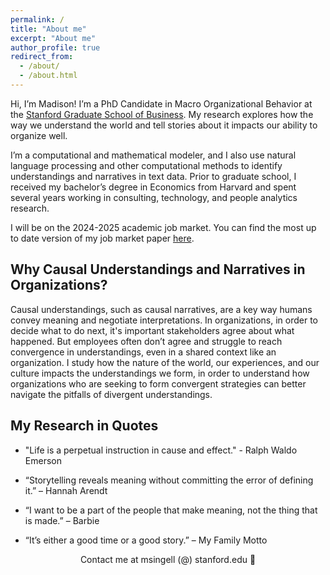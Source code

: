 ```yaml
---
permalink: /
title: "About me"
excerpt: "About me"
author_profile: true
redirect_from: 
  - /about/
  - /about.html
---
```



Hi, I’m Madison! I’m a PhD Candidate in Macro Organizational Behavior at the [Stanford Graduate School of Business](https://www.gsb.stanford.edu/programs/phd/academic-experience/students/madison-singell). My research explores how the way we understand the world and tell stories about it impacts our ability to organize well. 

I’m a computational and mathematical modeler, and I also use natural language processing and other computational methods to identify understandings and narratives in text data. Prior to graduate school, I received my bachelor’s degree in Economics from Harvard and spent several years working in consulting, technology, and people analytics research. 

I will be on the 2024-2025 academic job market. You can find the most up to date version of my job market paper [here](/files/Singell_JMP_2024_06_05.pdf).

## Why Causal Understandings and Narratives in Organizations? 
Causal understandings, such as causal narratives, are a key way humans convey meaning and negotiate interpretations. In organizations, in order to decide what to do next, it's important stakeholders agree about what happened. But employees often don’t agree and struggle to reach convergence in understandings, even in a shared context like an organization. I study how the nature of the world, our experiences, and our culture impacts the understandings we form, in order to understand how organizations who are seeking to form convergent strategies can better navigate the pitfalls of divergent understandings. 

## My Research in Quotes
- "Life is a perpetual instruction in cause and effect." - Ralph Waldo Emerson

- “Storytelling reveals meaning without committing the error of defining it.” – Hannah Arendt

- “I want to be a part of the people that make meaning, not the thing that is made.” – Barbie

- “It’s either a good time or a good story.” – My Family Motto

<div align="center">Contact me at msingell (@) stanford.edu 📩</div>
